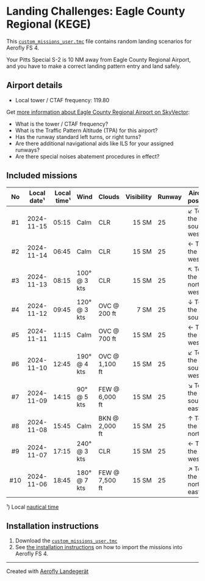 # Landing Challenges: Eagle County Regional (KEGE)

This [`custom_missions_user.tmc`](./custom_missions_user.tmc) file contains random landing scenarios for Aerofly FS 4.

Your Pitts Special S-2 is 10 NM away from Eagle County Regional Airport, and you have to make a correct landing pattern entry and land safely.

## Airport details

- Local tower / CTAF frequency: 119.80

Get [more information about Eagle County Regional Airport on SkyVector](https://skyvector.com/airport/KEGE):

- What is the tower / CTAF frequency?
- What is the Traffic Pattern Altitude (TPA) for this airport?
- Has the runway standard left turns, or right turns?
- Are there additional navigational aids like ILS for your assigned runways?
- Are there special noises abatement procedures in effect?

## Included missions

| No  | Local date¹ | Local time¹ | Wind         | Clouds         | Visibility | Runway | Aircraft position    |
| :-: | ----------- | ----------: | ------------ | -------------- | ---------: | ------ | -------------------- |
| #1  | 2024-11-15  |       05:15 | Calm         | CLR            |      15 SM | 25     | ↙ To the south-west |
| #2  | 2024-11-14  |       06:45 | Calm         | CLR            |      15 SM | 25     | ← To the west        |
| #3  | 2024-11-13  |       08:15 | 100° @ 3 kts | CLR            |      15 SM | 25     | ↖ To the north-west |
| #4  | 2024-11-12  |       09:45 | 120° @ 3 kts | OVC @ 200 ft   |       7 SM | 25     | ↓ To the south       |
| #5  | 2024-11-11  |       11:15 | Calm         | OVC @ 700 ft   |      15 SM | 25     | ← To the west        |
| #6  | 2024-11-10  |       12:45 | 190° @ 4 kts | OVC @ 1,100 ft |      15 SM | 25     | ↙ To the south-west |
| #7  | 2024-11-09  |       14:15 | 90° @ 5 kts  | FEW @ 6,000 ft |      15 SM | 25     | ↘ To the south-east |
| #8  | 2024-11-08  |       15:45 | Calm         | BKN @ 2,000 ft |      15 SM | 25     | ↑ To the north       |
| #9  | 2024-11-07  |       17:15 | 240° @ 3 kts | CLR            |      15 SM | 25     | ← To the west        |
| #10 | 2024-11-06  |       18:45 | 180° @ 7 kts | FEW @ 7,500 ft |      15 SM | 25     | ↗ To the north-east |

¹) Local [nautical time](https://en.wikipedia.org/wiki/Nautical_time)

## Installation instructions

1. Download the [`custom_missions_user.tmc`](./custom_missions_user.tmc)
2. See [the installation instructions](https://fboes.github.io/aerofly-missions/docs/generic-installation.html) on how to import the missions into Aerofly FS 4.

---

Created with [Aerofly Landegerät](https://github.com/fboes/aerofly-patterns)
